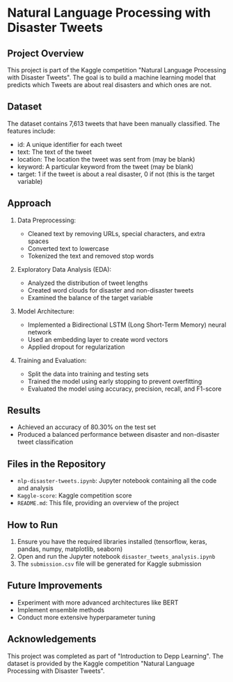 # Natural Language Processing with Disaster Tweets

## Project Overview
This project is part of the Kaggle competition "Natural Language Processing with Disaster Tweets". The goal is to build a machine learning model that predicts which Tweets are about real disasters and which ones are not.

## Dataset
The dataset contains 7,613 tweets that have been manually classified. The features include:
- id: A unique identifier for each tweet
- text: The text of the tweet
- location: The location the tweet was sent from (may be blank)
- keyword: A particular keyword from the tweet (may be blank)
- target: 1 if the tweet is about a real disaster, 0 if not (this is the target variable)

## Approach
1. Data Preprocessing:
   - Cleaned text by removing URLs, special characters, and extra spaces
   - Converted text to lowercase
   - Tokenized the text and removed stop words

2. Exploratory Data Analysis (EDA):
   - Analyzed the distribution of tweet lengths
   - Created word clouds for disaster and non-disaster tweets
   - Examined the balance of the target variable

3. Model Architecture:
   - Implemented a Bidirectional LSTM (Long Short-Term Memory) neural network
   - Used an embedding layer to create word vectors
   - Applied dropout for regularization

4. Training and Evaluation:
   - Split the data into training and testing sets
   - Trained the model using early stopping to prevent overfitting
   - Evaluated the model using accuracy, precision, recall, and F1-score

## Results
- Achieved an accuracy of 80.30% on the test set
- Produced a balanced performance between disaster and non-disaster tweet classification

## Files in the Repository
- `nlp-disaster-tweets.ipynb`: Jupyter notebook containing all the code and analysis
- `Kaggle-score`: Kaggle competition score
- `README.md`: This file, providing an overview of the project

## How to Run
1. Ensure you have the required libraries installed (tensorflow, keras, pandas, numpy, matplotlib, seaborn)
2. Open and run the Jupyter notebook `disaster_tweets_analysis.ipynb`
3. The `submission.csv` file will be generated for Kaggle submission

## Future Improvements
- Experiment with more advanced architectures like BERT
- Implement ensemble methods
- Conduct more extensive hyperparameter tuning

## Acknowledgements
This project was completed as part of "Introduction to Depp Learning". The dataset is provided by the Kaggle competition "Natural Language Processing with Disaster Tweets".
